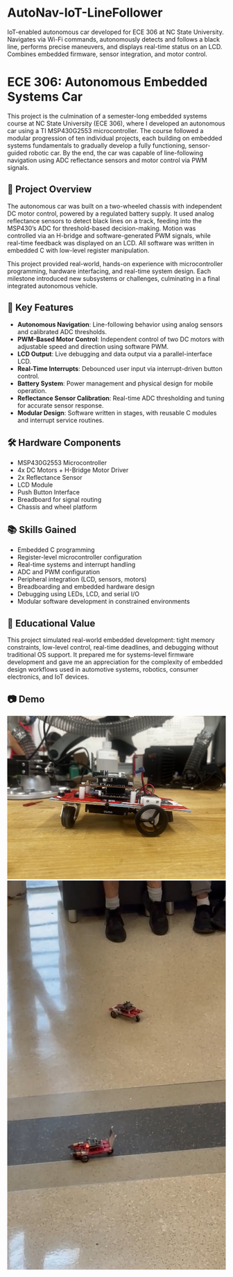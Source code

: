 # AutoNav-IoT-LineFollower
IoT-enabled autonomous car developed for ECE 306 at NC State University. Navigates via Wi-Fi commands, autonomously detects and follows a black line, performs precise maneuvers, and displays real-time status on an LCD. Combines embedded firmware, sensor integration, and motor control.

# ECE 306: Autonomous Embedded Systems Car

This project is the culmination of a semester-long embedded systems course at NC State University (ECE 306), where I developed an autonomous car using a TI MSP430G2553 microcontroller. The course followed a modular progression of ten individual projects, each building on embedded systems fundamentals to gradually develop a fully functioning, sensor-guided robotic car. By the end, the car was capable of line-following navigation using ADC reflectance sensors and motor control via PWM signals.

## 🚗 Project Overview

The autonomous car was built on a two-wheeled chassis with independent DC motor control, powered by a regulated battery supply. It used analog reflectance sensors to detect black lines on a track, feeding into the MSP430’s ADC for threshold-based decision-making. Motion was controlled via an H-bridge and software-generated PWM signals, while real-time feedback was displayed on an LCD. All software was written in embedded C with low-level register manipulation.

This project provided real-world, hands-on experience with microcontroller programming, hardware interfacing, and real-time system design. Each milestone introduced new subsystems or challenges, culminating in a final integrated autonomous vehicle.

## 🧠 Key Features

- **Autonomous Navigation**: Line-following behavior using analog sensors and calibrated ADC thresholds.
- **PWM-Based Motor Control**: Independent control of two DC motors with adjustable speed and direction using software PWM.
- **LCD Output**: Live debugging and data output via a parallel-interface LCD.
- **Real-Time Interrupts**: Debounced user input via interrupt-driven button control.
- **Battery System**: Power management and physical design for mobile operation.
- **Reflectance Sensor Calibration**: Real-time ADC thresholding and tuning for accurate sensor response.
- **Modular Design**: Software written in stages, with reusable C modules and interrupt service routines.

## 🛠 Hardware Components

- MSP430G2553 Microcontroller
- 4x DC Motors + H-Bridge Motor Driver
- 2x Reflectance Sensor
- LCD Module
- Push Button Interface
- Breadboard for signal routing
- Chassis and wheel platform

## 📚 Skills Gained

- Embedded C programming
- Register-level microcontroller configuration
- Real-time systems and interrupt handling
- ADC and PWM configuration
- Peripheral integration (LCD, sensors, motors)
- Breadboarding and embedded hardware design
- Debugging using LEDs, LCD, and serial I/O
- Modular software development in constrained environments

## 🧩 Educational Value

This project simulated real-world embedded development: tight memory constraints, low-level control, real-time deadlines, and debugging without traditional OS support. It prepared me for systems-level firmware development and gave me an appreciation for the complexity of embedded design workflows used in automotive systems, robotics, consumer electronics, and IoT devices.

## 📷 Demo

![Final Car Demo](images/IMG_3876.jpg)
[![Watch the demo](images/demo-thumbnail.jpg)](https://www.youtube.com/watch?v=YOUR_VIDEO_ID)


